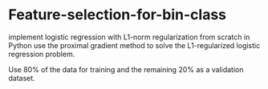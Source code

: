 # Feature-selection-for-bin-class

implement logistic regression with L1-norm regularization from scratch in Python
use the proximal gradient method to solve the L1-regularized logistic regression problem.

Use 80% of the data for training and the remaining 20% as a validation dataset.
